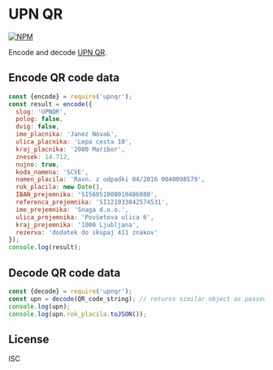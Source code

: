# UPN QR

[![NPM][npm-image]][npm-url]

Encode and decode [UPN QR](https://upn-qr.si/).

## Encode QR code data

```js
const {encode} = require('upnqr');
const result = encode({
  slog: 'UPNQR',
  polog: false,
  dvig: false,
  ime_placnika: 'Janez Novak',
  ulica_placnika: 'Lepa cesta 10',
  kraj_placnika: '2000 Maribor',
  znesek: 14.712,
  nujno: true,
  koda_namena: 'SCVE',
  namen_placila: 'Ravn. z odpadki 04/2016 0040098579',
  rok_placila: new Date(),
  IBAN_prejemnika: 'SI56051008010486080',
  referenca_prejemnika: 'SI121033842574531',
  ime_prejemnika: 'Snaga d.o.o.',
  ulica_prejemnika: 'Povšetova ulica 6',
  kraj_prejemnika: '1000 Ljubljana',
  rezerva: 'dodatek do skupaj 411 znakov'
});
console.log(result);
```

## Decode QR code data

```js
const {decode} = require('upnqr');
const upn = decode(QR_code_string); // returns similar object as passed in encode above
console.log(upn);
console.log(upn.rok_placila.toJSON());
```

## License
ISC

[npm-image]: https://img.shields.io/npm/v/upnqr.svg
[npm-url]: https://www.npmjs.com/package/upnqr
